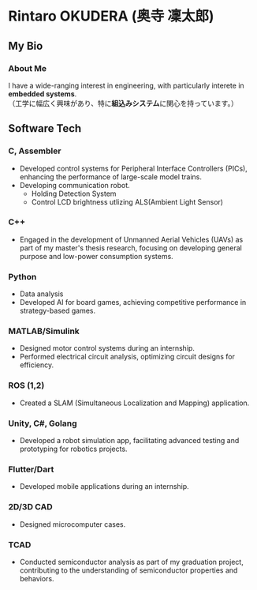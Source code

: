 # Rintaro OKUDERA (奥寺 凜太郎)

## My Bio

### About Me
I have a wide-ranging interest in engineering, with particularly interete in **embedded systems**.<br>
（工学に幅広く興味があり、特に**組込みシステム**に関心を持っています。）

## Software Tech

### C, Assembler
- Developed control systems for Peripheral Interface Controllers (PICs), enhancing the performance of large-scale model trains.
- Developing communication robot.
  - Holding Detection System
  - Control LCD brightness utlizing ALS(Ambient Light Sensor)

### C++
- Engaged in the development of Unmanned Aerial Vehicles (UAVs) as part of my master's thesis research, focusing on developing general purpose and low-power consumption systems.

### Python
- Data analysis
- Developed AI for board games, achieving competitive performance in strategy-based games.

### MATLAB/Simulink
- Designed motor control systems during an internship.
- Performed electrical circuit analysis, optimizing circuit designs for efficiency.

### ROS (1,2)
- Created a SLAM (Simultaneous Localization and Mapping) application.

### Unity, C#, Golang
- Developed a robot simulation app, facilitating advanced testing and prototyping for robotics projects.

### Flutter/Dart
- Developed mobile applications during an internship.

### 2D/3D CAD
- Designed microcomputer cases.

### TCAD
- Conducted semiconductor analysis as part of my graduation project, contributing to the understanding of semiconductor properties and behaviors.
